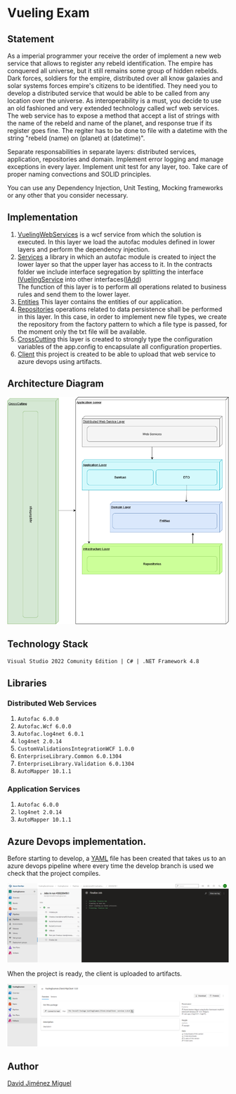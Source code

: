 # Vueling Exam

## Statement
As a imperial programmer your receive the order of implement a new web service that allows to register any rebeld identification. 
The empire has conquered all universe, but it still remains some group of hidden rebelds. Dark forces, soldiers for the empire, distributed over all know galaxies and solar systems forces empire's citizens to be identified. They need you to develop a distributed service that would be able to be called from any location over the universe. 
As interoperability is a must, you decide to use an old fashioned and very extended technology called wcf web services. 
The web service has to expose a method that accept a list of strings 
with the name of the rebeld and name of the planet, and response true if its register goes fine. The regiter has to be done to file with a datetime 
with the string "rebeld (name) on (planet) at (datetime)". 

Separate responsabilities in separate layers: distributed services, application, repositories and domain. Implement error logging and manage 
exceptions in every layer. Implement unit test for any layer, too. Take care of proper naming convections and SOLID principles. 

You can use any Dependency Injection, Unit Testing, Mocking frameworks or any other that you consider necessary. 
## Implementation
1. [VuelingWebServices](https://github.com/davidjimenez92/VuelingExamen/tree/master/VuelingExamen.Distributed.WebServices) is a wcf service from which the solution is executed. In this layer we load the autofac modules defined in lower layers and perform the dependency injection.
2. [Services]() a library in which an autofac module is created to inject the lower layer so that the upper layer has access to it. In the contracts folder we include interface segregation by splitting the interface [IVuelingService](https://github.com/davidjimenez92/VuelingExamen/blob/master/VuelingExamen.Application.Services/Contracts/IVuelingService.cs) into other interfaces([IAdd](https://github.com/davidjimenez92/VuelingExamen/blob/master/VuelingExamen.Application.Services/Contracts/IAdd.cs))<br>
The function of this layer is to perform all operations related to business rules and send them to the lower layer.
3. [Entities](https://github.com/davidjimenez92/VuelingExamen/tree/master/VuelingExamen.Domain.Entities)  This layer contains the entities of our application.
4. [Repositories](https://github.com/davidjimenez92/VuelingExamen/tree/master/VuelingExamen.Infrastructure.repositories) operations related to data persistence shall be performed in this layer. In this case, in order to implement new file types, we create the repository from the factory pattern to which a file type is passed, for the moment only the txt file will be available.
5. [CrossCutting](https://github.com/davidjimenez92/VuelingExamen/tree/master/VuelingExamen.CrossCutting.ProjectConfiguration) this layer is created to strongly type the configuration variables of the app.config to encapsulate all configuration properties.
6. [Client](https://github.com/davidjimenez92/VuelingExamen/tree/master/VuelingExamen.Client.HttpClient) this project is created to be able to upload that web service to azure devops using artifacts.
 
## Architecture Diagram
![UML DIAGRAM](https://github.com/davidjimenez92/VuelingExamen/blob/master/umlexam.png)
## Technology Stack
`Visual Studio 2022 Comunity Edition | C# | .NET Framework 4.8`
## Libraries
### Distributed Web Services
1. `Autofac 6.0.0`
2. `Autofac.Wcf 6.0.0` 
3. `Autofac.log4net 6.0.1`
4. `log4net 2.0.14`
5. `CustomValidationsIntegrationWCF 1.0.0`
6. `EnterpriseLibrary.Common 6.0.1304`
7. `EnterpriseLibrary.Validation 6.0.1304`
8. `AutoMapper 10.1.1`
### Application Services
1. `Autofac 6.0.0`
2. `log4net 2.0.14`
3. `AutoMapper 10.1.1`

## Azure Devops implementation.
Before starting to develop, a [YAML](https://github.com/davidjimenez92/VuelingExamen/blob/master/azure-pipelines.yml) file has been created that takes us to an azure devops pipeline where every time the develop branch is used we check that the project compiles.

![pipeline](https://github.com/davidjimenez92/VuelingExamen/blob/master/pipeline.png)

When the project is ready, the client is uploaded to artifacts.

![arfifacts-web](https://github.com/davidjimenez92/VuelingExamen/blob/master/artifact.png)
## Author
[David Jiménez Miguel](https://github.com/davidjimenez92)
